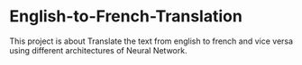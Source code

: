 # English-to-French-Translation
This project is about Translate the text from english to french and vice versa using different architectures of Neural Network.
